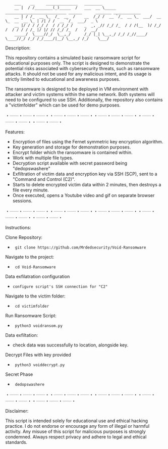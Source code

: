         ___    __     ______________   ________                                                                    
        __ |  / /________(_)_____  /   ___  __ \_____ ___________________________ ______      _______ ____________ 
        __ | / /_  __ \_  /_  __  /    __  /_/ /  __ `/_  __ \_  ___/  __ \_  __ `__ \_ | /| / /  __ `/_  ___/  _ \
        __ |/ / / /_/ /  / / /_/ /     _  _, _// /_/ /_  / / /(__  )/ /_/ /  / / / / /_ |/ |/ // /_/ /_  /   /  __/
        _____/  \____//_/  \__,_/      /_/ |_| \__,_/ /_/ /_//____/ \____//_/ /_/ /_/____/|__/ \__,_/ /_/    \___/ 
                                                                                                                       
                                                                                                                     
Description:

This repository contains a simulated basic ransomware script for educational purposes only. The script is designed to demonstrate the potential risks associated with cybersecurity threats, such as ransomware attacks. It should not be used for any malicious intent, and its usage is strictly limited to educational and awareness purposes.

The ransomware is designed to be deployed in VM environment with attacker and victim systems within the same network. Both systems will need to be configured to use SSH. Additionally, the repository also contains a "victimfolder" which can be used for demo purposes.

・┈┈・┈┈・┈┈・・┈┈・┈┈・┈┈・・┈┈・┈┈・┈┈・・┈┈・┈┈・┈┈・・┈┈・┈┈・


Features:

* Encryption of files using the Fernet symmetric key encryption algorithm.
* Key generation and storage for demonstration purposes.
* Encrypt folder which the ransomware is contained within.
* Work with multiple file types.
* Decryption script available with secret password being "dedopswashere"
* Exfiltration of victim data and encryption key via SSH (SCP), sent to a "Command and Control (C2)".
* Starts to delete encrypted victim data within 2 minutes, then destroys a file every minute.
* Once executed, opens a Youtube video and gif on separate browser sessions.  


・┈┈・┈┈・┈┈・・┈┈・┈┈・┈┈・・┈┈・┈┈・┈┈・・┈┈・┈┈・┈┈・・┈┈・┈┈・


Instructions:

Clone Repository:
*      git clone https://github.com/Mrdedsecurity/Void-Ransomware

Navigate to the project:
*      cd Void-Ransomware

Data exfilatration configuration
*     configure script's SSH connection for "C2" 

Navigate to the victim folder:
*      cd victimfolder

Run Ransomware Script:
*      python3 voidransom.py

Data exfiltation:
* check data was successfully to location, alongside key.

Decrypt Files with key provided
*      python3 voiddecrypt.py

Secret Phase
*      dedopswashere



・┈┈・┈┈・┈┈・・┈┈・┈┈・┈┈・・┈┈・┈┈・┈┈・・┈┈・┈┈・┈┈・・┈┈・┈┈・┈┈・

Disclaimer:

This script is intended solely for educational use and ethical hacking practice. I do not endorse or encourage any form of illegal or harmful activity. Any misuse of this script for malicious purposes is strongly condemned. Always respect privacy and adhere to legal and ethical standards.
